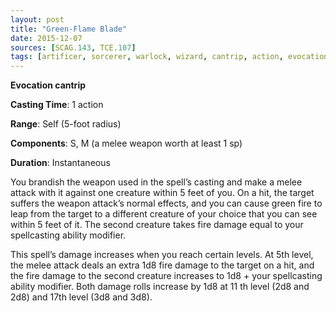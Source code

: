 ```yaml
---
layout: post
title: "Green-Flame Blade"
date: 2015-12-07
sources: [SCAG.143, TCE.107]
tags: [artificer, sorcerer, warlock, wizard, cantrip, action, evocation]
---
```


**Evocation cantrip**

**Casting Time**: 1 action

**Range**: Self (5-foot radius)

**Components**: S, M (a melee weapon worth at least 1 sp)

**Duration**: Instantaneous

You brandish the weapon used in the spell’s casting and make a melee attack with it against one crea­ture within 5 feet of you. On a hit, the target suffers the weapon attack’s normal effects, and you can cause green fire to leap from the target to a different creature of your choice that you can see within 5 feet of it. The second creature takes fire damage equal to your spellcasting ability modifier.

This spell’s damage increases when you reach certain levels. At 5th level, the melee attack deals an extra 1d8 fire damage to the target on a hit, and the fire damage to the second creature increases to 1d8 + your spellcasting ability modifier. Both damage rolls increase by 1d8 at 11 th level (2d8 and 2d8) and 17th level (3d8 and 3d8).
